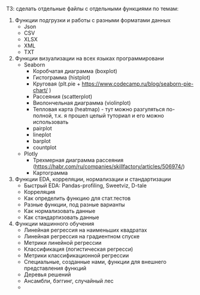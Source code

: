 ТЗ: сделать отдельные файлы с отдельными функциями по темам:

1. Функции подгрузки и работы с разными форматами данных
   * Json
   * CSV
   * XLSX
   * XML
   * TXT
2. Функции визуализации на всех языках программировани
   * Seaborn
     * Коробчатая диаграмма (boxplot)
     * Гистограмма (histplot)
     * Круговая (plt.pie + https://www.codecamp.ru/blog/seaborn-pie-chart/ )
     * Рассеяния (scatterplot)
     * Виолончельная диаграмма (violinplot)
     * Тепловая карта (heatmap) - тут можно разгуляться по-полной, т.к. я прошел целый туториал и его можно использовать
     * pairplot
     * lineplot
     * barplot
     * countplot
   * Plotly
     * Трехмерная диаграмма рассеяния (https://habr.com/ru/companies/skillfactory/articles/506974/)
     * Картограмма
3. Функции EDA, корреляции, нормализации и стандартизации
   * Быстрый EDA: Pandas-profiling, Sweetviz, D-tale
   * Корреляция 
   * Как определить функцию для стат.тестов
   * Разные функции, под разные варианты
   * Как нормализовать данные
   * Как стандартизовать данные
5. Функции машинного обучения
   * Линейная регрессия на наименьших квадратах
   * Линейная регрессия на градиентном спуске
   * Метрики линейной регрессии
   * Классификация (логистическая регресси)
   * Метрики классификационной регрессии
   * Специальные, созданные нами, функции для внешнего представления функций
   * Деревья решений
   * Ансамбли, бэггинг, случайный лес
   * 
